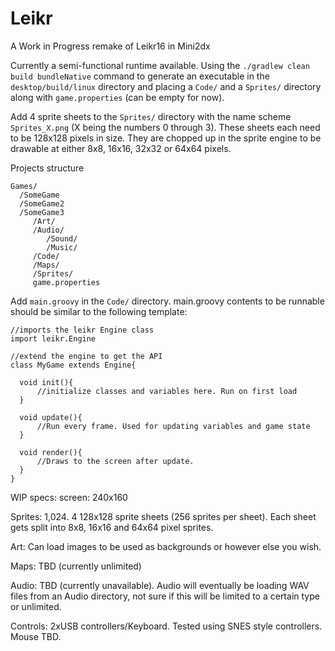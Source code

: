 # Leikr
A Work in Progress remake of Leikr16 in Mini2dx

Currently a semi-functional runtime available.
Using the `./gradlew clean build bundleNative` command to generate an executable in the `desktop/build/linux` directory and placing a `Code/` and a `Sprites/` directory along with `game.properties` (can be empty for now).

Add 4 sprite sheets to the `Sprites/` directory with the name scheme `Sprites_X.png` (X being the numbers 0 through 3). These sheets each need to be 128x128 pixels in size. They are chopped up in the sprite engine to be drawable at either 8x8, 16x16, 32x32 or 64x64 pixels.

Projects structure
```
Games/
  /SomeGame
  /SomeGame2
  /SomeGame3
     /Art/
     /Audio/
        /Sound/
        /Music/
     /Code/     
     /Maps/
     /Sprites/
     game.properties
```

Add `main.groovy` in the `Code/` directory. 
main.groovy contents to be runnable should be similar to the following template:

```
//imports the leikr Engine class
import leikr.Engine

//extend the engine to get the API 
class MyGame extends Engine{

  void init(){
      //initialize classes and variables here. Run on first load
  }
  
  void update(){
      //Run every frame. Used for updating variables and game state
  }
  
  void render(){
      //Draws to the screen after update.
  }
}

```


WIP specs:
screen: 240x160

Sprites: 1,024. 4 128x128 sprite sheets (256 sprites per sheet). Each sheet gets split into 8x8, 16x16 and 64x64 pixel sprites.

Art: Can load images to be used as backgrounds or however else you wish.

Maps: TBD (currently unlimited)

Audio: TBD (currently unavailable). Audio will eventually be loading WAV files from an Audio directory, not sure if this will be limited to a certain type or unlimited.

Controls: 2xUSB controllers/Keyboard. Tested using SNES style controllers. Mouse TBD.
